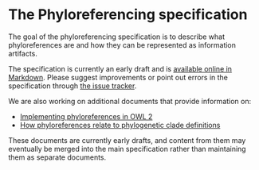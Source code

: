 # The Phyloreferencing specification

The goal of the phyloreferencing specification is to describe what 
phyloreferences are and how they can be represented as information
artifacts.

The specification is currently an early draft and is [available online in Markdown](specification.md).
Please suggest improvements or point out errors in the specification through
[the issue tracker](https://github.com/phyloref/specification/issues).

We are also working on additional documents that provide information on:

 - [Implementing phyloreferences in OWL 2](drafts/phyloreferences_in_owl.md)
 - [How phyloreferences relate to phylogenetic clade definitions](drafts/phylogenetic_clade_definitions.md)

These documents are currently early drafts, and content from them may
eventually be merged into the main specification rather than maintaining
them as separate documents.
